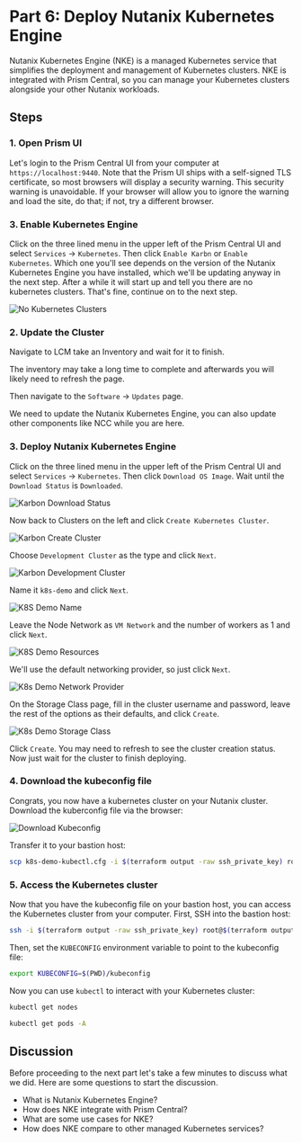 <!-- See https://squidfunk.github.io/mkdocs-material/reference/ -->

# Part 6: Deploy Nutanix Kubernetes Engine

Nutanix Kubernetes Engine (NKE) is a managed Kubernetes service that simplifies the deployment and management of Kubernetes clusters. NKE is integrated with Prism Central, so you can manage your Kubernetes clusters alongside your other Nutanix workloads.

## Steps

### 1. Open Prism UI

Let's login to the Prism Central UI from your computer at `https://localhost:9440`. Note that the Prism UI ships with a self-signed TLS certificate, so most browsers will display a security warning. This security warning is unavoidable. If your browser will allow you to ignore the warning and load the site, do that; if not, try a different browser.

### 3. Enable Kubernetes Engine

Click on the three lined menu in the upper left of the Prism Central UI and select `Services` -> `Kubernetes`. Then click `Enable Karbn` or `Enable Kubernetes`. Which one you'll see depends on the version of the Nutanix Kubernetes Engine you have installed, which we'll be updating anyway in the next step. After a while it will start up and tell you there are no kubernetes clusters. That's fine, continue on to the next step.

![No Kubernetes Clusters](../images/no-k8s-clusters.png)

### 2. Update the Cluster

Navigate to LCM take an Inventory and wait for it to finish.

The inventory may take a long time to complete and afterwards you will likely need to refresh the page.

Then navigate to the `Software` -> `Updates` page.

We need to update the Nutanix Kubernetes Engine, you can also update other components like NCC while you are here.

### 3. Deploy Nutanix Kubernetes Engine

Click on the three lined menu in the upper left of the Prism Central UI and select `Services` -> `Kubernetes`. Then click `Download OS Image`. Wait until the `Download Status` is `Downloaded`.

![Karbon Download Status](../images/nke-download-status.png)

Now back to Clusters on the left and click `Create Kubernetes Cluster`.

![Karbon Create Cluster](../images/nke-create-cluster.png)

Choose `Development Cluster` as the type and click `Next`.

![Karbon Development Cluster](../images/nke-development-cluster.png)

Name it `k8s-demo` and click `Next`.

![K8S Demo Name](../images/k8s-demo.png)

Leave the Node Network as `VM Network` and the number of workers as 1 and click `Next`.

![K8S Demo Resources](../images/k8s-demo-resources.png)

We'll use the default networking provider, so just click `Next`.

![K8s Demo Network Provider](../images/k8s-demo-network-provider.png)

On the Storage Class page, fill in the cluster username and password, leave the rest of the options as their defaults, and click `Create`.

![K8s Demo Storage Class](../images/k8s-demo-storage-class.png)

Click `Create`. You may need to refresh to see the cluster creation status. Now just wait for the cluster to finish deploying.

### 4. Download the kubeconfig file

Congrats, you now have a kubernetes cluster on your Nutanix cluster.
Download the kuberconfig file via the browser:

![Download Kubeconfig](../images/download-kubeconfig.png)

Transfer it to your bastion host:

```sh
scp k8s-demo-kubectl.cfg -i $(terraform output -raw ssh_private_key) root@$(terraform output -raw bastion_public_ip):~/kubeconfig
```

### 5. Access the Kubernetes cluster

Now that you have the kubeconfig file on your bastion host, you can access the Kubernetes cluster from your computer. First, SSH into the bastion host:

```sh
ssh -i $(terraform output -raw ssh_private_key) root@$(terraform output -raw bastion_public_ip)
```

Then, set the `KUBECONFIG` environment variable to point to the kubeconfig file:

```sh
export KUBECONFIG=$(PWD)/kubeconfig
```

Now you can use `kubectl` to interact with your Kubernetes cluster:

```sh
kubectl get nodes
```

```sh
kubectl get pods -A
```

## Discussion

Before proceeding to the next part let's take a few minutes to discuss what we did. Here are some questions to start the discussion.

- What is Nutanix Kubernetes Engine?
- How does NKE integrate with Prism Central?
- What are some use cases for NKE?
- How does NKE compare to other managed Kubernetes services?
